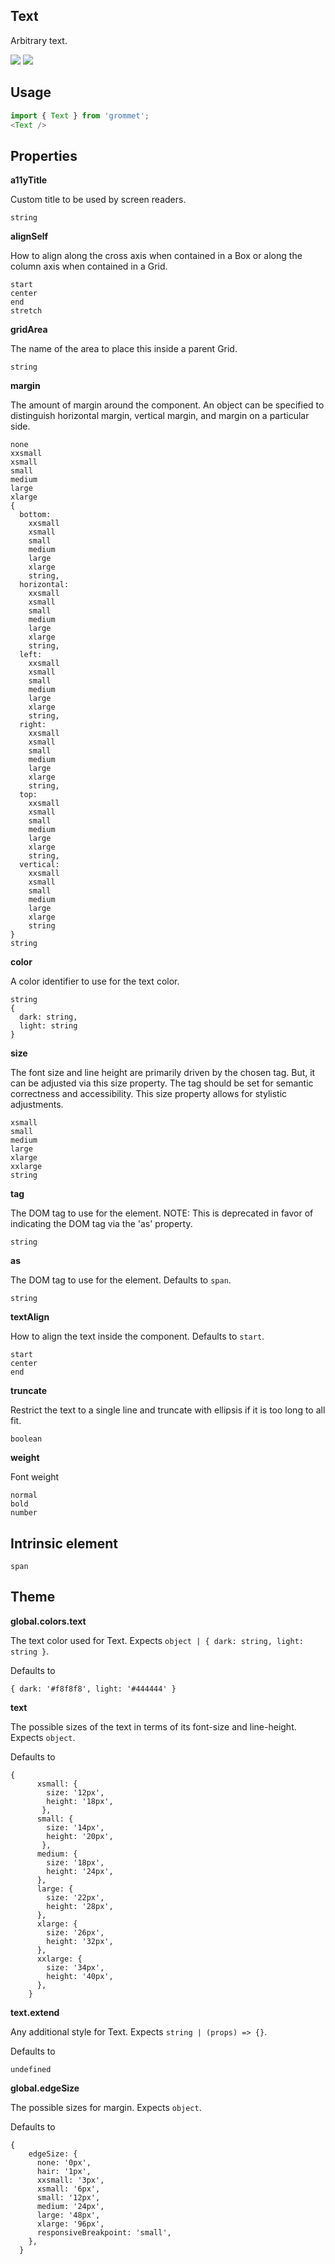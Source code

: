 ## Text
Arbitrary text.

[![](https://cdn-images-1.medium.com/fit/c/120/120/1*TD1P0HtIH9zF0UEH28zYtw.png)](https://storybook.grommet.io/?selectedKind=Text&full=0&addons=0&stories=1&panelRight=0) [![](https://codesandbox.io/static/img/play-codesandbox.svg)](https://codesandbox.io/s/github/grommet/grommet-sandbox?initialpath=text&module=%2Fsrc%2FText.js)
## Usage

```javascript
import { Text } from 'grommet';
<Text />
```

## Properties

**a11yTitle**

Custom title to be used by screen readers.

```
string
```

**alignSelf**

How to align along the cross axis when contained in
      a Box or along the column axis when contained in a Grid.

```
start
center
end
stretch
```

**gridArea**

The name of the area to place
    this inside a parent Grid.

```
string
```

**margin**

The amount of margin around the component. An object can
      be specified to distinguish horizontal margin, vertical margin, and
      margin on a particular side.

```
none
xxsmall
xsmall
small
medium
large
xlarge
{
  bottom: 
    xxsmall
    xsmall
    small
    medium
    large
    xlarge
    string,
  horizontal: 
    xxsmall
    xsmall
    small
    medium
    large
    xlarge
    string,
  left: 
    xxsmall
    xsmall
    small
    medium
    large
    xlarge
    string,
  right: 
    xxsmall
    xsmall
    small
    medium
    large
    xlarge
    string,
  top: 
    xxsmall
    xsmall
    small
    medium
    large
    xlarge
    string,
  vertical: 
    xxsmall
    xsmall
    small
    medium
    large
    xlarge
    string
}
string
```

**color**

A color identifier to use for the text color.

```
string
{
  dark: string,
  light: string
}
```

**size**

The font size and line height are primarily driven by the chosen tag. But, it can
be adjusted via this size property. The tag should be set for semantic
correctness and accessibility. This size property allows for stylistic
adjustments.

```
xsmall
small
medium
large
xlarge
xxlarge
string
```

**tag**

The DOM tag to use for the element. NOTE: This is deprecated in favor
of indicating the DOM tag via the 'as' property.

```
string
```

**as**

The DOM tag to use for the element. Defaults to `span`.

```
string
```

**textAlign**

How to align the text inside the component. Defaults to `start`.

```
start
center
end
```

**truncate**

Restrict the text to a single line and truncate with ellipsis if it
is too long to all fit.

```
boolean
```

**weight**

Font weight

```
normal
bold
number
```
  
## Intrinsic element

```
span
```
## Theme
  
**global.colors.text**

The text color used for Text. Expects `object | { dark: string, light: string }`.

Defaults to

```
{ dark: '#f8f8f8', light: '#444444' }
```

**text**

The possible sizes of the text in terms of its font-size and line-height. Expects `object`.

Defaults to

```
{
      xsmall: {
        size: '12px',
        height: '18px',
       },
      small: {
        size: '14px',
        height: '20px',
       },
      medium: {
        size: '18px',
        height: '24px',
      },
      large: {
        size: '22px',
        height: '28px',
      },
      xlarge: {
        size: '26px',
        height: '32px',
      },
      xxlarge: {
        size: '34px',
        height: '40px',
      },
    }
```

**text.extend**

Any additional style for Text. Expects `string | (props) => {}`.

Defaults to

```
undefined
```

**global.edgeSize**

The possible sizes for margin. Expects `object`.

Defaults to

```
{
    edgeSize: {
      none: '0px',
      hair: '1px',
      xxsmall: '3px',
      xsmall: '6px',
      small: '12px',
      medium: '24px',
      large: '48px',
      xlarge: '96px',
      responsiveBreakpoint: 'small',
    },
  }
```
